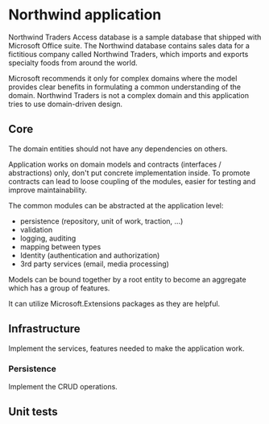 # Northwind application

Northwind Traders Access database is a sample database that shipped with Microsoft Office suite. The Northwind database contains sales data for a fictitious company called Northwind Traders, which imports and exports specialty foods from around the world.

Microsoft recommends it only for complex domains where the model provides clear benefits in formulating a common understanding of the domain. Northwind Traders is not a complex domain and this application tries to use domain-driven design.

## Core

The domain entities should not have any dependencies on others.

Application works on domain models and contracts (interfaces / abstractions) only, don't put concrete implementation inside. To promote contracts can lead to loose coupling of the modules, easier for testing and improve maintainability.

The common modules can be abstracted at the application level:

* persistence (repository, unit of work, traction, ...)
* validation
* logging, auditing
* mapping between types
* Identity (authentication and authorization)
* 3rd party services (email, media processing)

Models can be bound together by a root entity to become an aggregate which has a group of features. 

It can utilize Microsoft.Extensions packages as they are helpful.

## Infrastructure

Implement the services, features needed to make the application work.

### Persistence

Implement the CRUD operations.


## Unit tests

